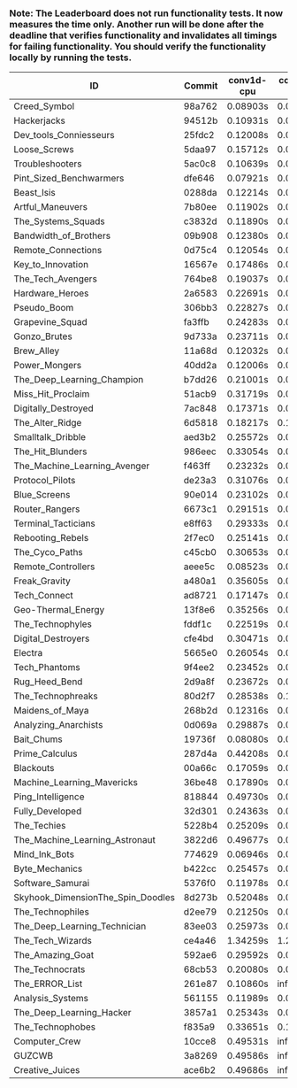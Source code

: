### Note: The Leaderboard does not run functionality tests. It now measures the time only. Another run will be done after the deadline that verifies functionality and invalidates all timings for failing functionality. You should verify the functionality locally by running the tests.

|ID|Commit|conv1d-cpu|conv1d-gpu|DWSPConv2D-gpu|gemm-gpu|avg|
|-|-|-|-|-|-|-|
|Creed_Symbol|98a762|0.08903s|0.04683s|3.31203s|1.97638s|1.35607s|
|Hackerjacks|94512b|0.10931s|0.06414s|3.31634s|2.01086s|1.37516s|
|Dev_tools_Conniesseurs|25fdc2|0.12008s|0.04967s|3.32520s|2.01346s|1.37710s|
|Loose_Screws|5daa97|0.15712s|0.06707s|3.32743s|1.96242s|1.37851s|
|Troubleshooters|5ac0c8|0.10639s|0.06156s|3.37620s|1.99756s|1.38543s|
|Pint_Sized_Benchwarmers|dfe646|0.07921s|0.07158s|3.32890s|2.08816s|1.39196s|
|Beast_Isis|0288da|0.12214s|0.09359s|3.37457s|1.98048s|1.39269s|
|Artful_Maneuvers|7b80ee|0.11902s|0.07692s|3.34030s|2.08447s|1.40518s|
|The_Systems_Squads|c3832d|0.11890s|0.04675s|3.39300s|2.07405s|1.40818s|
|Bandwidth_of_Brothers|09b908|0.12380s|0.07151s|3.34361s|2.09603s|1.40874s|
|Remote_Connections|0d75c4|0.12054s|0.04905s|3.40009s|2.07413s|1.41095s|
|Key_to_Innovation|16567e|0.17486s|0.04849s|3.39067s|2.03136s|1.41134s|
|The_Tech_Avengers|764be8|0.19037s|0.06127s|3.36240s|2.03495s|1.41225s|
|Hardware_Heroes|2a6583|0.22691s|0.07142s|3.30990s|2.05467s|1.41573s|
|Pseudo_Boom|306bb3|0.22827s|0.04626s|3.31790s|2.08601s|1.41961s|
|Grapevine_Squad|fa3ffb|0.24283s|0.06794s|3.35414s|2.01364s|1.41964s|
|Gonzo_Brutes|9d733a|0.23711s|0.05024s|3.37825s|2.01384s|1.41986s|
|Brew_Alley|11a68d|0.12032s|0.04866s|3.39388s|2.12210s|1.42124s|
|Power_Mongers|40dd2a|0.12006s|0.04865s|3.42994s|2.08952s|1.42205s|
|The_Deep_Learning_Champion|b7dd26|0.21001s|0.07334s|3.33521s|2.08598s|1.42613s|
|Miss_Hit_Proclaim|51acb9|0.31719s|0.07152s|3.33701s|1.98205s|1.42694s|
|Digitally_Destroyed|7ac848|0.17371s|0.06700s|3.36137s|2.10763s|1.42743s|
|The_Alter_Ridge|6d5818|0.18217s|0.10220s|3.34977s|2.08500s|1.42978s|
|Smalltalk_Dribble|aed3b2|0.25572s|0.06802s|3.32336s|2.07384s|1.43024s|
|The_Hit_Blunders|986eec|0.33054s|0.06390s|3.32954s|2.01347s|1.43436s|
|The_Machine_Learning_Avenger|f463ff|0.23232s|0.06921s|3.31420s|2.12841s|1.43603s|
|Protocol_Pilots|de23a3|0.31076s|0.07029s|3.32109s|2.05409s|1.43906s|
|Blue_Screens|90e014|0.23102s|0.06482s|3.31572s|2.15318s|1.44119s|
|Router_Rangers|6673c1|0.29151s|0.07158s|3.31163s|2.09898s|1.44342s|
|Terminal_Tacticians|e8ff63|0.29333s|0.06817s|3.32103s|2.09822s|1.44519s|
|Rebooting_Rebels|2f7ec0|0.25141s|0.06716s|3.34324s|2.12091s|1.44568s|
|The_Cyco_Paths|c45cb0|0.30653s|0.07902s|3.31749s|2.08229s|1.44633s|
|Remote_Controllers|aeee5c|0.08523s|0.04913s|3.58044s|2.09567s|1.45262s|
|Freak_Gravity|a480a1|0.35605s|0.07873s|3.32793s|2.07170s|1.45860s|
|Tech_Connect|ad8721|0.17147s|0.07171s|3.33139s|2.27227s|1.46171s|
|Geo-Thermal_Energy|13f8e6|0.35256s|0.07545s|3.33648s|2.08287s|1.46184s|
|The_Technophyles|fddf1c|0.22519s|0.04506s|3.45304s|2.12687s|1.46254s|
|Digital_Destroyers|cfe4bd|0.30471s|0.06700s|3.32554s|2.15743s|1.46367s|
|Electra|5665e0|0.26054s|0.06749s|3.39176s|2.13515s|1.46373s|
|Tech_Phantoms|9f4ee2|0.23452s|0.08904s|3.34036s|2.19697s|1.46522s|
|Rug_Heed_Bend|2d9a8f|0.23672s|0.05908s|3.30627s|2.26095s|1.46575s|
|The_Technophreaks|80d2f7|0.28538s|0.15137s|3.38510s|2.06868s|1.47263s|
|Maidens_of_Maya|268b2d|0.12316s|0.06768s|3.35960s|2.34340s|1.47346s|
|Analyzing_Anarchists|0d069a|0.29887s|0.05010s|3.33142s|2.22672s|1.47678s|
|Bait_Chums|19736f|0.08080s|0.07468s|3.36120s|2.40440s|1.48027s|
|Prime_Calculus|287d4a|0.44208s|0.07963s|3.36880s|2.09528s|1.49645s|
|Blackouts|00a66c|0.17059s|0.06881s|3.42339s|2.35778s|1.50514s|
|Machine_Learning_Mavericks|36be48|0.17890s|0.07481s|3.34489s|2.42225s|1.50522s|
|Ping_Intelligence|818844|0.49730s|0.05993s|3.37440s|2.10283s|1.50861s|
|Fully_Developed|32d301|0.24363s|0.06711s|3.32579s|2.41847s|1.51375s|
|The_Techies|5228b4|0.25209s|0.07894s|3.34431s|2.38930s|1.51616s|
|The_Machine_Learning_Astronaut|3822d6|0.49677s|0.07593s|3.34321s|2.16898s|1.52123s|
|Mind_Ink_Bots|774629|0.06946s|0.06727s|3.68388s|2.28937s|1.52750s|
|Byte_Mechanics|b422cc|0.25457s|0.06356s|3.39109s|2.43115s|1.53509s|
|Software_Samurai|5376f0|0.11978s|0.04921s|3.36623s|2.86149s|1.59918s|
|Skyhook_DimensionThe_Spin_Doodles|8d273b|0.52048s|0.06994s|3.37768s|2.55330s|1.63035s|
|The_Technophiles|d2ee79|0.21250s|0.04812s|3.31538s|3.10012s|1.66903s|
|The_Deep_Learning_Technician|83ee03|0.25973s|0.06867s|3.41253s|3.10589s|1.71171s|
|The_Tech_Wizards|ce4a46|1.34259s|1.28915s|3.33890s|2.42669s|2.09933s|
|The_Amazing_Goat|592ae6|0.29592s|0.07213s|3.71660s|4.72649s|2.20279s|
|The_Technocrats|68cb53|0.20080s|0.08854s|3.44542s|5.93801s|2.41820s|
|The_ERROR_List|261e87|0.10860s|infs|3.33185s|2.04055s|infs|
|Analysis_Systems|561155|0.11989s|0.04817s|infs|infs|infs|
|The_Deep_Learning_Hacker|3857a1|0.25343s|0.07538s|infs|2.22864s|infs|
|The_Technophobes|f835a9|0.33651s|0.18766s|infs|2.10561s|infs|
|Computer_Crew|10cce8|0.49531s|infs|infs|4.69128s|infs|
|GUZCWB|3a8269|0.49586s|infs|infs|4.70347s|infs|
|Creative_Juices|ace6b2|0.49686s|infs|infs|4.71540s|infs|
